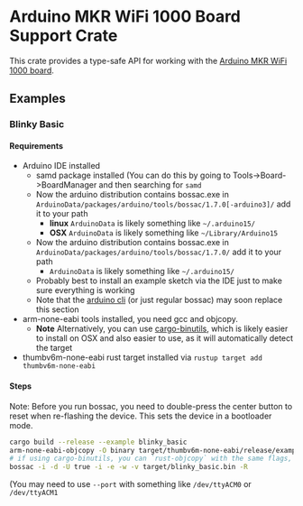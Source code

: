 # Arduino MKR WiFi 1000 Board Support Crate

This crate provides a type-safe API for working with the [Arduino MKR WiFi 1000 board](https://store.arduino.cc/arduino-mkr1000).

## Examples

### Blinky Basic

#### Requirements

 - Arduino IDE installed
    - samd package installed (You can do this by going to Tools->Board->BoardManager and then searching for `samd`
    - Now the arduino distribution contains bossac.exe in `ArduinoData/packages/arduino/tools/bossac/1.7.0[-arduino3]/` add it to your path
       - **linux** `ArduinoData` is likely something like `~/.arduino15/`
       - **OSX** `ArduinoData` is likely something like `~/Library/Arduino15`
    - Now the arduino distribution contains bossac.exe in `ArduinoData/packages/arduino/tools/bossac/1.7.0/` add it to your path
       - `ArduinoData` is likely something like `~/.arduino15/`
    - Probably best to install an example sketch via the IDE just to make sure everything is working
    - Note that the [arduino cli](https://github.com/arduino/arduino-cli) (or just regular bossac) may soon replace this section
 - arm-none-eabi tools installed, you need gcc and objcopy.
   -  **Note** Alternatively, you can use [cargo-binutils](https://github.com/rust-embedded/cargo-binutils), which is likely easier to install on OSX and also easier to use, as it will automatically detect the target
 - thumbv6m-none-eabi rust target installed via `rustup target add thumbv6m-none-eabi`

#### Steps

Note: Before you run bossac, you need to double-press the center button to reset when re-flashing the device. 
This sets the device in a bootloader mode.

```bash
cargo build --release --example blinky_basic
arm-none-eabi-objcopy -O binary target/thumbv6m-none-eabi/release/examples/blinky_basic target/blinky_basic.bin
# if using cargo-binutils, you can `rust-objcopy` with the same flags, or combine the previous 2 steps with `cargo objcopy`
bossac -i -d -U true -i -e -w -v target/blinky_basic.bin -R
```

(You may need to use `--port` with something like `/dev/ttyACM0` or `/dev/ttyACM1`
